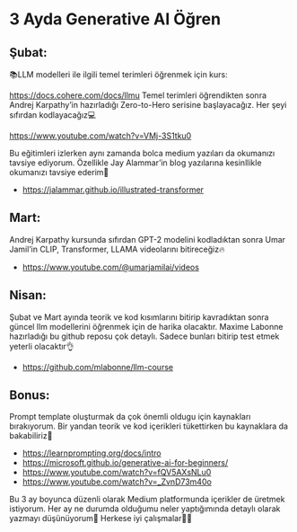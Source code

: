# 3 Ayda Generative AI Öğren

## Şubat:
📚LLM modelleri ile ilgili temel terimleri öğrenmek için kurs:

https://docs.cohere.com/docs/llmu
Temel terimleri öğrendikten sonra Andrej Karpathy’in hazırladığı Zero-to-Hero serisine başlayacağız. Her şeyi sıfırdan kodlayacağız💻

https://www.youtube.com/watch?v=VMj-3S1tku0

Bu eğitimleri izlerken aynı zamanda bolca medium yazıları da okumanızı tavsiye ediyorum. Özellikle Jay Alammar’in blog yazılarına kesinllikle okumanızı tavsiye ederim👀

- https://jalammar.github.io/illustrated-transformer

## Mart:
Andrej Karpathy kursunda sıfırdan GPT-2 modelini kodladıktan sonra Umar Jamil’in CLIP, Transformer, LLAMA videolarını bitireceğiz🔥

- https://www.youtube.com/@umarjamilai/videos

## Nisan:
Şubat ve Mart ayında teorik ve kod kısımlarını bitirip kavradıktan sonra güncel llm modellerini öğrenmek için de harika olacaktır. Maxime Labonne hazırladığı bu github reposu çok detaylı. Sadece bunları bitirip test etmek yeterli olacaktır👌

- https://github.com/mlabonne/llm-course

## Bonus:
Prompt template oluşturmak da çok önemli oldugu için kaynakları bırakıyorum. Bir yandan teorik ve kod içerikleri tükettirken bu kaynaklara da bakabiliriz🎨

- https://learnprompting.org/docs/intro
- https://microsoft.github.io/generative-ai-for-beginners/
- https://www.youtube.com/watch?v=fQV5AXsNLu0
- https://www.youtube.com/watch?v=_ZvnD73m40o

Bu 3 ay boyunca düzenli olarak Medium platformunda içerikler de üretmek istiyorum. Her ay ne durumda olduğumu neler yaptığımında detaylı olarak yazmayı düşünüyorum📝 Herkese iyi çalışmalar👋🎉
